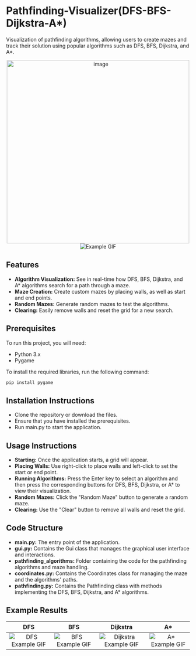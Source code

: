 # Pathfinding-Visualizer(DFS-BFS-Dijkstra-A*)

Visualization of pathfinding algorithms, allowing users to create mazes and track their solution using popular algorithms such as DFS, BFS, Dijkstra, and A*.

<div align="center">
    <img src="https://github.com/user-attachments/assets/e777c7fb-d3ce-4861-a350-74cc0bfcc28d" alt="image" width = "500" height="500" >
</div>



<div align="center">
    <img src="https://github.com/user-attachments/assets/ae5c62e8-1a36-46ae-b872-f641750dc91b" alt="Example GIF" >
</div>

## Features
- **Algorithm Visualization:** See in real-time how DFS, BFS, Dijkstra, and A* algorithms search for a path through a maze.
- **Maze Creation:** Create custom mazes by placing walls, as well as start and end points.
- **Random Mazes:** Generate random mazes to test the algorithms.
- **Clearing:** Easily remove walls and reset the grid for a new search.

## Prerequisites
To run this project, you will need:

- Python 3.x
- Pygame

To install the required libraries, run the following command:

```bash
pip install pygame
```

## Installation Instructions
- Clone the repository or download the files.
- Ensure that you have installed the prerequisites.
- Run main.py to start the application.

## Usage Instructions
- **Starting:** Once the application starts, a grid will appear.
- **Placing Walls:** Use right-click to place walls and left-click to set the start or end point.
- **Running Algorithms:** Press the Enter key to select an algorithm and then press the corresponding buttons for DFS, BFS, Dijkstra, or A* to view their visualization.
- **Random Mazes:** Click the "Random Maze" button to generate a random maze.
- **Clearing:** Use the "Clear" button to remove all walls and reset the grid.

## Code Structure
- **main.py:** The entry point of the application.
- **gui.py:** Contains the Gui class that manages the graphical user interface and interactions.
- **pathfinding_algorithms:** Folder containing the code for the pathfinding algorithms and maze handling.
- **coordinates.py:** Contains the Coordinates class for managing the maze and the algorithms' paths.
- **pathfinding.py:** Contains the Pathfinding class with methods implementing the DFS, BFS, Dijkstra, and A* algorithms.




## Example Results

| DFS | BFS | Dijkstra | A* |
|:---:|:---:|:--------:|:--:|
| ![DFS Example GIF](https://github.com/user-attachments/assets/ae5c62e8-1a36-46ae-b872-f641750dc91b) | ![BFS Example GIF](https://github.com/user-attachments/assets/b6bf6a32-db8e-4c0d-b2a3-865e4edca30a) | ![Dijkstra Example GIF](https://github.com/user-attachments/assets/c35ba312-ea29-474d-be7d-2e83f09ef858) | ![A* Example GIF](https://github.com/user-attachments/assets/9bb4a534-c2b2-4576-9bd4-21d138f71638) |






